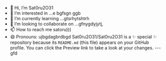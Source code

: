 - 👋 Hi, I’m Sat0ru2O31
- 👀 I’m interested in ...e bgfsgn ggb
- 🌱 I’m currently learning ...gtsrhytshtrh
- 💞️ I’m looking to collaborate on ...gfnygdyjytj,
- 📫 How to reach me satoru)))
- 😄 Pronouns: ujbgdagbrdbgd
Sat0ru2O31/Sat0ru2O31 is a ✨ special ✨ repository because its `README.md` (this file) appears on your GitHub profile.
You can click the Preview link to take a look at your changes.
---gfd

